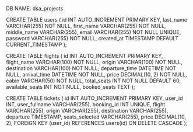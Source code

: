 DB NAME: dsa_projects

CREATE TABLE users (
    id INT AUTO_INCREMENT PRIMARY KEY,
    last_name VARCHAR(255) NOT NULL,
    first_name VARCHAR(255) NOT NULL,
    middle_name VARCHAR(255),
    email VARCHAR(255) NOT NULL UNIQUE,
    password VARCHAR(255) NOT NULL,
    created_at TIMESTAMP DEFAULT CURRENT_TIMESTAMP
);

CREATE TABLE flights (
    id INT AUTO_INCREMENT PRIMARY KEY,
    flight_name VARCHAR(100) NOT NULL,
    origin VARCHAR(100) NOT NULL,
    destination VARCHAR(100) NOT NULL,
    departure_time DATETIME NOT NULL,
    arrival_time DATETIME NOT NULL,
    price DECIMAL(10, 2) NOT NULL,
    cabin VARCHAR(50) NOT NULL,
    total_seats INT NOT NULL DEFAULT 60,  
    available_seats INT NOT NULL,
    booked_seats TEXT
);

CREATE TABLE tickets (
    id INT AUTO_INCREMENT PRIMARY KEY,
    user_id INT,
    user_fullname VARCHAR(255),
    booking_id INT UNIQUE,
    flight VARCHAR(255),
    origin VARCHAR(255),
    destination VARCHAR(255),
    departure TIMESTAMP,
    seats_selected VARCHAR(255),
    price DECIMAL(10, 2),
    FOREIGN KEY (user_id) REFERENCES users(id) ON DELETE CASCADE
);
